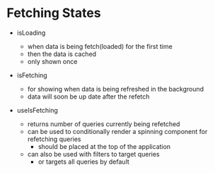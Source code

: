 # Fetching States

- isLoading
  - when data is being fetch(loaded) for the first time 
  - then the data is cached
  - only shown once 

- isFetching
  - for showing when data is being refreshed in the background
  - data will soon be up date after the refetch

- useIsFetching
  - returns number of queries currently being refetched
  - can be used to conditionally render a spinning component for refetching queries
    - should be placed at the top of the application
  - can also be used with filters to target queries
    - or targets all queries by default